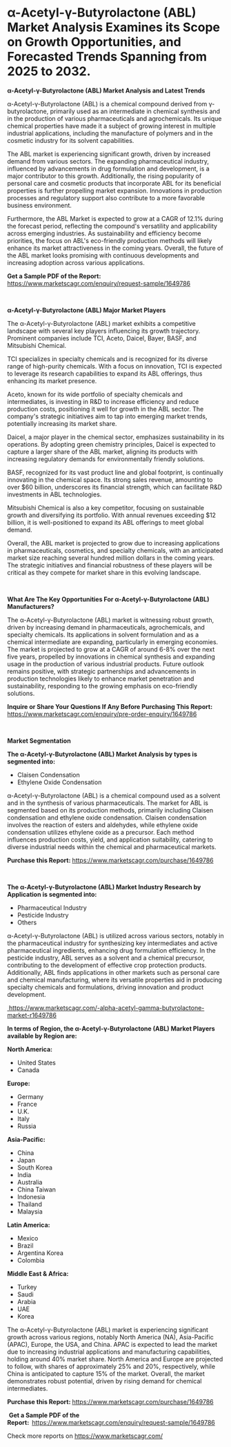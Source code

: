 <p><h1>α-Acetyl-γ-Butyrolactone (ABL) Market Analysis Examines its Scope on Growth Opportunities, and Forecasted Trends Spanning from 2025 to 2032.</h1></p><p><strong>α-Acetyl-γ-Butyrolactone (ABL) Market Analysis and Latest Trends</strong></p>
<p><p>α-Acetyl-γ-Butyrolactone (ABL) is a chemical compound derived from γ-butyrolactone, primarily used as an intermediate in chemical synthesis and in the production of various pharmaceuticals and agrochemicals. Its unique chemical properties have made it a subject of growing interest in multiple industrial applications, including the manufacture of polymers and in the cosmetic industry for its solvent capabilities.</p><p>The ABL market is experiencing significant growth, driven by increased demand from various sectors. The expanding pharmaceutical industry, influenced by advancements in drug formulation and development, is a major contributor to this growth. Additionally, the rising popularity of personal care and cosmetic products that incorporate ABL for its beneficial properties is further propelling market expansion. Innovations in production processes and regulatory support also contribute to a more favorable business environment.</p><p>Furthermore, the ABL Market is expected to grow at a CAGR of 12.1% during the forecast period, reflecting the compound's versatility and applicability across emerging industries. As sustainability and efficiency become priorities, the focus on ABL's eco-friendly production methods will likely enhance its market attractiveness in the coming years. Overall, the future of the ABL market looks promising with continuous developments and increasing adoption across various applications.</p></p>
<p><strong>Get a Sample PDF of the Report:&nbsp;</strong> <a href="https://www.marketscagr.com/enquiry/request-sample/1649786?utm_campaign=2992&utm_medium=2&utm_source=Github&utm_content=ia&utm_term=26032025&utm_id=a-acetyl-g-butyrolactone-abl">https://www.marketscagr.com/enquiry/request-sample/1649786</a></p>
<p>&nbsp;</p>
<p><strong>α-Acetyl-γ-Butyrolactone (ABL) Major Market Players</strong></p>
<p><p>The α-Acetyl-γ-Butyrolactone (ABL) market exhibits a competitive landscape with several key players influencing its growth trajectory. Prominent companies include TCI, Aceto, Daicel, Bayer, BASF, and Mitsubishi Chemical. </p><p>TCI specializes in specialty chemicals and is recognized for its diverse range of high-purity chemicals. With a focus on innovation, TCI is expected to leverage its research capabilities to expand its ABL offerings, thus enhancing its market presence.</p><p>Aceto, known for its wide portfolio of specialty chemicals and intermediates, is investing in R&D to increase efficiency and reduce production costs, positioning it well for growth in the ABL sector. The company's strategic initiatives aim to tap into emerging market trends, potentially increasing its market share.</p><p>Daicel, a major player in the chemical sector, emphasizes sustainability in its operations. By adopting green chemistry principles, Daicel is expected to capture a larger share of the ABL market, aligning its products with increasing regulatory demands for environmentally friendly solutions.</p><p>BASF, recognized for its vast product line and global footprint, is continually innovating in the chemical space. Its strong sales revenue, amounting to over $60 billion, underscores its financial strength, which can facilitate R&D investments in ABL technologies.</p><p>Mitsubishi Chemical is also a key competitor, focusing on sustainable growth and diversifying its portfolio. With annual revenues exceeding $12 billion, it is well-positioned to expand its ABL offerings to meet global demand.</p><p>Overall, the ABL market is projected to grow due to increasing applications in pharmaceuticals, cosmetics, and specialty chemicals, with an anticipated market size reaching several hundred million dollars in the coming years. The strategic initiatives and financial robustness of these players will be critical as they compete for market share in this evolving landscape.</p></p>
<p>&nbsp;</p>
<p><strong>What Are The Key Opportunities For α-Acetyl-γ-Butyrolactone (ABL) Manufacturers?</strong></p>
<p><p>The α-Acetyl-γ-Butyrolactone (ABL) market is witnessing robust growth, driven by increasing demand in pharmaceuticals, agrochemicals, and specialty chemicals. Its applications in solvent formulation and as a chemical intermediate are expanding, particularly in emerging economies. The market is projected to grow at a CAGR of around 6-8% over the next five years, propelled by innovations in chemical synthesis and expanding usage in the production of various industrial products. Future outlook remains positive, with strategic partnerships and advancements in production technologies likely to enhance market penetration and sustainability, responding to the growing emphasis on eco-friendly solutions.</p></p>
<p><strong>Inquire or Share Your Questions If Any Before Purchasing This Report:</strong> <a href="https://www.marketscagr.com/enquiry/pre-order-enquiry/1649786?utm_campaign=2992&utm_medium=2&utm_source=Github&utm_content=ia&utm_term=26032025&utm_id=a-acetyl-g-butyrolactone-abl">https://www.marketscagr.com/enquiry/pre-order-enquiry/1649786</a></p>
<p>&nbsp;</p>
<p><strong>Market Segmentation</strong></p>
<p><strong>The α-Acetyl-γ-Butyrolactone (ABL) Market Analysis by types is segmented into:</strong></p>
<p><ul><li>Claisen Condensation</li><li>Ethylene Oxide Condensation</li></ul></p>
<p><p>α-Acetyl-γ-Butyrolactone (ABL) is a chemical compound used as a solvent and in the synthesis of various pharmaceuticals. The market for ABL is segmented based on its production methods, primarily including Claisen condensation and ethylene oxide condensation. Claisen condensation involves the reaction of esters and aldehydes, while ethylene oxide condensation utilizes ethylene oxide as a precursor. Each method influences production costs, yield, and application suitability, catering to diverse industrial needs within the chemical and pharmaceutical markets.</p></p>
<p><strong>Purchase this Report:&nbsp;</strong><a href="https://www.marketscagr.com/purchase/1649786?utm_campaign=2992&utm_medium=2&utm_source=Github&utm_content=ia&utm_term=26032025&utm_id=a-acetyl-g-butyrolactone-abl">https://www.marketscagr.com/purchase/1649786</a></p>
<p>&nbsp;</p>
<p><strong>The α-Acetyl-γ-Butyrolactone (ABL) Market Industry Research by Application is segmented into:</strong></p>
<p><ul><li>Pharmaceutical Industry</li><li>Pesticide Industry</li><li>Others</li></ul></p>
<p><p>α-Acetyl-γ-Butyrolactone (ABL) is utilized across various sectors, notably in the pharmaceutical industry for synthesizing key intermediates and active pharmaceutical ingredients, enhancing drug formulation efficiency. In the pesticide industry, ABL serves as a solvent and a chemical precursor, contributing to the development of effective crop protection products. Additionally, ABL finds applications in other markets such as personal care and chemical manufacturing, where its versatile properties aid in producing specialty chemicals and formulations, driving innovation and product development.</p></p>
<p><a href="https://www.marketscagr.com/-alpha-acetyl-gamma-butyrolactone-market-r1649786?utm_campaign=2992&utm_medium=2&utm_source=Github&utm_content=ia&utm_term=26032025&utm_id=a-acetyl-g-butyrolactone-abl">&nbsp;https://www.marketscagr.com/-alpha-acetyl-gamma-butyrolactone-market-r1649786</a></p>
<p><strong>In terms of Region, the α-Acetyl-γ-Butyrolactone (ABL) Market Players available by Region are:</strong></p>
<p>
    <p> <strong> North America: </strong>
        <ul>
            <li>United States</li>
            <li>Canada</li>
        </ul>
        </p> 
    <p> <strong> Europe: </strong>
        <ul>
            <li>Germany</li>
            <li>France</li>
            <li>U.K.</li>
            <li>Italy</li>
            <li>Russia</li>
        </ul>
        </p> 
    <p> <strong> Asia-Pacific: </strong>
        <ul>
            <li>China</li>
            <li>Japan</li>
            <li>South Korea</li>
            <li>India</li>
            <li>Australia</li>
            <li>China Taiwan</li>
            <li>Indonesia</li>
            <li>Thailand</li>
            <li>Malaysia</li>
        </ul>
        </p> 
    <p> <strong> Latin America: </strong>
        <ul>
            <li>Mexico</li>
            <li>Brazil</li>
            <li>Argentina Korea</li>
            <li>Colombia</li>
        </ul>
        </p> 
    <p> <strong> Middle East & Africa: </strong>
        <ul>
            <li>Turkey</li>
            <li>Saudi</li>
            <li>Arabia</li>
            <li>UAE</li>
            <li>Korea</li>
        </ul>
    </p>
    </p>
<p><p>The α-Acetyl-γ-Butyrolactone (ABL) market is experiencing significant growth across various regions, notably North America (NA), Asia-Pacific (APAC), Europe, the USA, and China. APAC is expected to lead the market due to increasing industrial applications and manufacturing capabilities, holding around 40% market share. North America and Europe are projected to follow, with shares of approximately 25% and 20%, respectively, while China is anticipated to capture 15% of the market. Overall, the market demonstrates robust potential, driven by rising demand for chemical intermediates.</p></p>
<p><strong>Purchase this Report: </strong><a href="https://www.marketscagr.com/purchase/1649786?utm_campaign=2992&utm_medium=2&utm_source=Github&utm_content=ia&utm_term=26032025&utm_id=a-acetyl-g-butyrolactone-abl">https://www.marketscagr.com/purchase/1649786</a></p>
<p>&nbsp;<strong>Get a Sample PDF of the Report:&nbsp;&nbsp;</strong><a href="https://www.marketscagr.com/enquiry/request-sample/1649786?utm_campaign=2992&utm_medium=2&utm_source=Github&utm_content=ia&utm_term=26032025&utm_id=a-acetyl-g-butyrolactone-abl">https://www.marketscagr.com/enquiry/request-sample/1649786</a></p>
<p><strong></strong></p>
<p>Check more reports on <a href="https://www.marketscagr.com/?utm_campaign=2992&utm_medium=2&utm_source=Github&utm_content=ia&utm_term=26032025&utm_id=a-acetyl-g-butyrolactone-abl">https://www.marketscagr.com/</a></p>